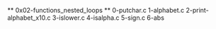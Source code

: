 ** 0x02-functions_nested_loops **
0-putchar.c
1-alphabet.c
2-print-alphabet_x10.c
3-islower.c
4-isalpha.c
5-sign.c
6-abs
